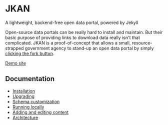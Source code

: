 # JKAN 
A lightweight, backend-free open data portal, powered by Jekyll

Open-source data portals can be really hard to install and maintain. But their
basic purpose of providing links to download data really isn't that complicated. JKAN is a proof-of-concept
that allows a small, resource-strapped government agency to stand-up an open data portal by simply
[clicking the fork button](https://help.github.com/articles/fork-a-repo/).

[Demo site](https://demo.jkan.io)

## Documentation
* [Installation](docs/installation.md)
* [Upgrading](docs/upgrading.md)
* [Schema customization](docs/schema-customization.md)
* [Running locally](docs/running-locally.md)
* [Adding and editing content](docs/content.md)
* [Architecture](docs/architecture.md)

